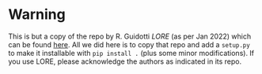 # Warning
This is but a copy of the repo by R. Guidotti *LORE* (as per Jan 2022) which can be found [here](https://github.com/ricotti/lore).
All we did here is to copy that repo and add a `setup.py` to make it installable with `pip install .` (plus some minor modifications).
If you use LORE, please acknowledge the authors as indicated in its repo.